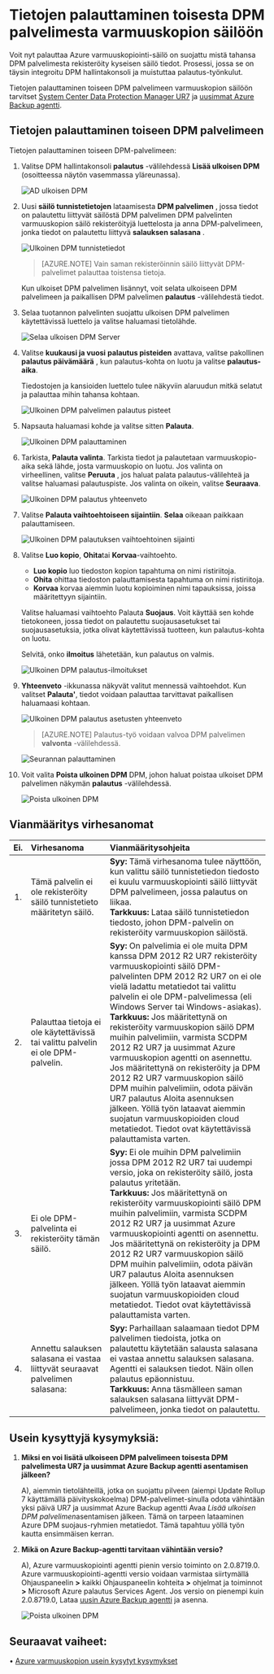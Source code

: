 <properties
    pageTitle="Tietojen palauttaminen toiselta DPM palvelimelta, varmuuskopioi säilöön | Microsoft Azure"
    description="Palauttaa tietoja, on suojattu Azure varmuuskopiointi-säilö mistä tahansa kyseisen säilö rekisteröity DPM-palvelimesta."
    services="backup"
    documentationCenter=""
    authors="nkolli1"
    manager="shreeshd"
    editor=""/>

<tags
    ms.service="backup"
    ms.workload="storage-backup-recovery"
    ms.tgt_pltfrm="na"
    ms.devlang="na"
    ms.topic="article"
    ms.date="08/08/2016"
    ms.author="giridham;jimpark;trinadhk;markgal"/>

# <a name="recovering-data-from-another-dpm-server-in-the-backup-vault"></a>Tietojen palauttaminen toisesta DPM palvelimesta varmuuskopion säilöön
Voit nyt palauttaa Azure varmuuskopiointi-säilö on suojattu mistä tahansa DPM palvelimesta rekisteröity kyseisen säilö tiedot. Prosessi, jossa se on täysin integroitu DPM hallintakonsoli ja muistuttaa palautus-työnkulut.

Tietojen palauttaminen toiseen DPM palvelimeen varmuuskopion säilöön tarvitset [System Center Data Protection Manager UR7](https://support.microsoft.com/en-us/kb/3065246) ja [uusimmat Azure Backup agentti](http://aka.ms/azurebackup_agent).

## <a name="recover-data-from-another-dpm-server"></a>Tietojen palauttaminen toiseen DPM palvelimeen
Tietojen palauttaminen toiseen DPM-palvelimeen:

1. Valitse DPM hallintakonsoli **palautus** -välilehdessä **Lisää ulkoisen DPM** (osoitteessa näytön vasemmassa yläreunassa).

    ![AD ulkoisen DPM](./media/backup-azure-alternate-dpm-server/add-external-dpm.png)

2. Uusi **säilö tunnistetietojen** lataamisesta **DPM palvelimen** , jossa tiedot on palautettu liittyvät säilöstä DPM palvelimen DPM palvelinten varmuuskopion säilö rekisteröityjä luettelosta ja anna DPM-palvelimeen, jonka tiedot on palautettu liittyvä **salauksen salasana** .

    ![Ulkoinen DPM tunnistetiedot](./media/backup-azure-alternate-dpm-server/external-dpm-credentials.png)

    >[AZURE.NOTE] Vain saman rekisteröinnin säilö liittyvät DPM-palvelimet palauttaa toistensa tietoja.

    Kun ulkoiset DPM palvelimen lisännyt, voit selata ulkoiseen DPM palvelimeen ja paikallisen DPM palvelimen **palautus** -välilehdestä tiedot.

3. Selaa tuotannon palvelinten suojattu ulkoisen DPM palvelimen käytettävissä luettelo ja valitse haluamasi tietolähde.

    ![Selaa ulkoisen DPM Server](./media/backup-azure-alternate-dpm-server/browse-external-dpm.png)

4. Valitse **kuukausi ja vuosi** **palautus pisteiden** avattava, valitse pakollinen **palautus päivämäärä** , kun palautus-kohta on luotu ja valitse **palautus-aika**.

    Tiedostojen ja kansioiden luettelo tulee näkyviin alaruudun mitkä selatut ja palauttaa mihin tahansa kohtaan.

    ![Ulkoinen DPM palvelimen palautus pisteet](./media/backup-azure-alternate-dpm-server/external-dpm-recoverypoint.png)

5. Napsauta haluamasi kohde ja valitse sitten **Palauta**.

    ![Ulkoinen DPM palauttaminen](./media/backup-azure-alternate-dpm-server/recover.png)

6. Tarkista, **Palauta valinta**. Tarkista tiedot ja palautetaan varmuuskopio-aika sekä lähde, josta varmuuskopio on luotu. Jos valinta on virheellinen, valitse **Peruuta** , jos haluat palata palautus-välilehteä ja valitse haluamasi palautuspiste. Jos valinta on oikein, valitse **Seuraava**.

    ![Ulkoinen DPM palautus yhteenveto](./media/backup-azure-alternate-dpm-server/external-dpm-recovery-summary.png)

7. Valitse **Palauta vaihtoehtoiseen sijaintiin**. **Selaa** oikeaan paikkaan palauttamiseen.

    ![Ulkoinen DPM palautuksen vaihtoehtoinen sijainti](./media/backup-azure-alternate-dpm-server/external-dpm-recovery-alternate-location.png)

8. Valitse **Luo kopio**, **Ohita**tai **Korvaa**-vaihtoehto.
    - **Luo kopio** luo tiedoston kopion tapahtuma on nimi ristiriitoja.
    - **Ohita** ohittaa tiedoston palauttamisesta tapahtuma on nimi ristiriitoja.
    - **Korvaa** korvaa aiemmin luotu kopioiminen nimi tapauksissa, joissa määritettyyn sijaintiin.

    Valitse haluamasi vaihtoehto Palauta **Suojaus**. Voit käyttää sen kohde tietokoneen, jossa tiedot on palautettu suojausasetukset tai suojausasetuksia, jotka olivat käytettävissä tuotteen, kun palautus-kohta on luotu.

    Selvitä, onko **ilmoitus** lähetetään, kun palautus on valmis.

    ![Ulkoinen DPM palautus-ilmoitukset](./media/backup-azure-alternate-dpm-server/external-dpm-recovery-notifications.png)

9. **Yhteenveto** -ikkunassa näkyvät valitut mennessä vaihtoehdot. Kun valitset **Palauta'**, tiedot voidaan palauttaa tarvittavat paikallisen haluamaasi kohtaan.

    ![Ulkoinen DPM palautus asetusten yhteenveto](./media/backup-azure-alternate-dpm-server/external-dpm-recovery-options-summary.png)

    >[AZURE.NOTE] Palautus-työ voidaan valvoa DPM palvelimen **valvonta** -välilehdessä.

    ![Seurannan palauttaminen](./media/backup-azure-alternate-dpm-server/monitoring-recovery.png)

10. Voit valita **Poista ulkoinen DPM** DPM, johon haluat poistaa ulkoiset DPM palvelimen näkymän **palautus** -välilehdessä.

    ![Poista ulkoinen DPM](./media/backup-azure-alternate-dpm-server/clear-external-dpm.png)

## <a name="troubleshooting-error-messages"></a>Vianmääritys virhesanomat
|Ei. |  Virhesanoma | Vianmääritysohjeita |
| :-------------: |:-------------| :-----|
|1.|        Tämä palvelin ei ole rekisteröity säilö tunnistetieto määritetyn säilö.|  **Syy:** Tämä virhesanoma tulee näyttöön, kun valittu säilö tunnistetiedon tiedosto ei kuulu varmuuskopiointi säilö liittyvät DPM palvelimeen, jossa palautus on liikaa. <br> **Tarkkuus:** Lataa säilö tunnistetiedon tiedosto, johon DPM-palvelin on rekisteröity varmuuskopion säilöstä.|
|2.|        Palauttaa tietoja ei ole käytettävissä tai valittu palvelin ei ole DPM-palvelin.|   **Syy:** On palvelimia ei ole muita DPM kanssa DPM 2012 R2 UR7 rekisteröity varmuuskopiointi säilö DPM-palvelinten DPM 2012 R2 UR7 on ei ole vielä ladattu metatiedot tai valittu palvelin ei ole DPM-palvelimessa (eli Windows Server tai Windows-asiakas). <br> **Tarkkuus:** Jos määritettynä on rekisteröity varmuuskopion säilö DPM muihin palvelimiin, varmista SCDPM 2012 R2 UR7 ja uusimmat Azure varmuuskopion agentti on asennettu. <br>Jos määritettynä on rekisteröity ja DPM 2012 R2 UR7 varmuuskopion säilö DPM muihin palvelimiin, odota päivän UR7 palautus Aloita asennuksen jälkeen. Yöllä työn lataavat aiemmin suojatun varmuuskopioiden cloud metatiedot. Tiedot ovat käytettävissä palauttamista varten.|
|3.|        Ei ole DPM-palvelinta ei rekisteröity tämän säilö.|   **Syy:** Ei ole muihin DPM palvelimiin jossa DPM 2012 R2 UR7 tai uudempi versio, joka on rekisteröity säilö, josta palautus yritetään.<br>**Tarkkuus:** Jos määritettynä on rekisteröity varmuuskopiointi säilö DPM muihin palvelimiin, varmista SCDPM 2012 R2 UR7 ja uusimmat Azure varmuuskopiointi agentti on asennettu.<br>Jos määritettynä on rekisteröity ja DPM 2012 R2 UR7 varmuuskopion säilö DPM muihin palvelimiin, odota päivän UR7 palautus Aloita asennuksen jälkeen. Yöllä työn lataavat aiemmin suojatun varmuuskopioiden cloud metatiedot. Tiedot ovat käytettävissä palauttamista varten.|
|4.|        Annettu salauksen salasana ei vastaa liittyvät seuraavat palvelimen salasana:**<server name>**|  **Syy:** Parhaillaan salaamaan tiedot DPM palvelimen tiedoista, jotka on palautettu käytetään salausta salasana ei vastaa annettu salauksen salasana. Agentti ei salauksen tiedot. Näin ollen palautus epäonnistuu.<br>**Tarkkuus:** Anna täsmälleen saman salauksen salasana liittyvät DPM-palvelimeen, jonka tiedot on palautettu.|

## <a name="frequently-asked-questions"></a>Usein kysyttyjä kysymyksiä:
1. **Miksi en voi lisätä ulkoiseen DPM palvelimeen toisesta DPM palvelimesta UR7 ja uusimmat Azure Backup agentti asentamisen jälkeen?**

    A), aiemmin tietolähteillä, jotka on suojattu pilveen (aiempi Update Rollup 7 käyttämällä päivityskokoelma) DPM-palvelimet-sinulla odota vähintään yksi päivä UR7 ja uusimmat Azure Backup agentti Avaa *Lisää ulkoisen DPM palvelimen*asentamisen jälkeen. Tämä on tarpeen lataaminen Azure DPM suojaus-ryhmien metatiedot. Tämä tapahtuu yöllä työn kautta ensimmäisen kerran.

2. **Mikä on Azure Backup-agentti tarvitaan vähintään versio?**

    A), Azure varmuuskopiointi agentti pienin versio toiminto on 2.0.8719.0.  Azure varmuuskopiointi-agentti versio voidaan varmistaa siirtymällä Ohjauspaneelin **>** kaikki Ohjauspaneelin kohteita **>** ohjelmat ja toiminnot **>** Microsoft Azure palautus Services Agent. Jos versio on pienempi kuin 2.0.8719.0, Lataa [uusin Azure Backup agentti](https://go.microsoft.com/fwLink/?LinkID=288905) ja asenna.

    ![Poista ulkoinen DPM](./media/backup-azure-alternate-dpm-server/external-dpm-azurebackupagentversion.png)

## <a name="next-steps"></a>Seuraavat vaiheet:
• [Azure varmuuskopion usein kysytyt kysymykset](backup-azure-backup-faq.md)
